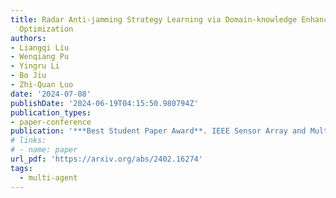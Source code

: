 ```yaml
---
title: Radar Anti-jamming Strategy Learning via Domain-knowledge Enhanced Online Convex
  Optimization
authors:
- Liangqi Liu
- Wenqiang Pu
- Yingru Li
- Bo Jiu
- Zhi-Quan Luo
date: '2024-07-08'
publishDate: '2024-06-19T04:15:50.980794Z'
publication_types:
- paper-conference
publication: '***Best Student Paper Award**. IEEE Sensor Array and Multichannel Signal Processing Workshop (**SAM**)*'
# links:
# - name: paper
url_pdf: 'https://arxiv.org/abs/2402.16274'
tags:
  - multi-agent
---
```

